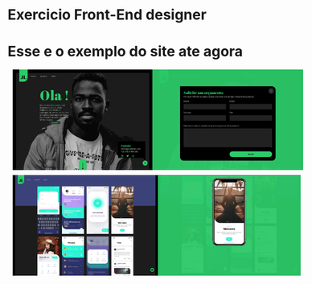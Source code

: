 ﻿# Exercicio Front-End designer 
 <h1>Esse e o exemplo do site ate agora </h1>
 <div style="display: flex;  margin:10px;">
 <img style="height:200px; width:300px;" src="https://raw.githubusercontent.com/PauloJsReact/exeProjectFrotendDesigner/main/LAYOUT/home_exemplo.png" alt="exemplo_imagem_site" title="exemplo_imagem_site" />

<img style="height:200px; width:300px;" src="https://raw.githubusercontent.com/PauloJsReact/exeProjectFrotendDesigner/main/LAYOUT/home_imagem/Formulario_orcamento.png" alt="exemplo-imagem-orcamento"  title="exemplo-imagem-orcamento"/>


</div>


<div style="display: flex;  margin:10px;">
 <img style="height:200px; width:300px;" src="https://raw.githubusercontent.com/PauloJsReact/exeProjectFrotendDesigner/main/LAYOUT/home_imagem/thumb_frame_gallerry_all.jpg" alt="exemplo_galleria" title="exemplo_galleria" />

<img style="height:200px; width:300px;" src="https://raw.githubusercontent.com/PauloJsReact/exeProjectFrotendDesigner/main/LAYOUT/home_imagem/thumb_frame_gallerry.jpg" alt="exemplo-imagem-demostracao" title= "exemplo-imagem-demostracao"/>


</div>


